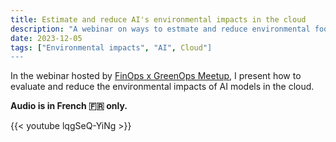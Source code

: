 ```yaml
---
title: Estimate and reduce AI's environmental impacts in the cloud
description: "A webinar on ways to estmate and reduce environmental footprint of AI in the cloud."
date: 2023-12-05
tags: ["Environmental impacts", "AI", Cloud"]
---
```


In the webinar hosted by [FinOps x GreenOps Meetup](https://www.meetup.com/fr-FR/finops-greenops-france/?eventOrigin=event_home_page), I present how to evaluate and reduce the environmental impacts of AI models in the cloud.

**Audio is in French 🇫🇷 only.**

{{< youtube lqgSeQ-YiNg >}}
